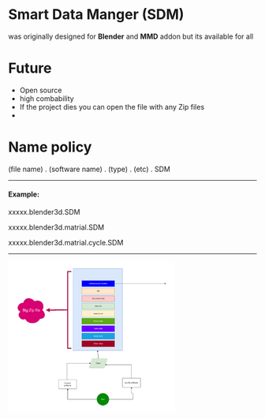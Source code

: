 # Smart Data Manger (SDM)

was originally designed for **Blender** and **MMD** addon but its available for all



# Future

* Open source
* high combability
* If the project dies you can open the file with any Zip files
* 



# Name policy

(file name) . (software name) . (type) . (etc) . SDM

------

#### Example: 

xxxxx.blender3d.SDM

xxxxx.blender3d.matrial.SDM 

xxxxx.blender3d.matrial.cycle.SDM 









------

<img src="./object desighn.drawip.png" style="zoom:33%;" />